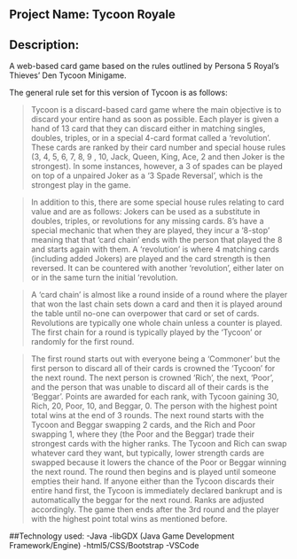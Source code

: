 ## Project Name: Tycoon Royale
## Description:
A web-based card game based on the rules outlined by Persona 5 Royal’s Thieves’ Den Tycoon Minigame.

The general rule set for this version of Tycoon is as follows: 
>Tycoon is a discard-based card game where the main objective is to discard your entire hand as soon as possible. Each player is given a hand of 13 card that they can discard either in matching singles, doubles, triples, or in a special 4-card format called a ‘revolution’. These cards are ranked by their card number and special house rules (3, 4, 5, 6, 7, 8, 9 , 10, Jack, Queen, King, Ace, 2 and then Joker is the strongest). In some instances, however, a 3 of spades can be played on top of a unpaired Joker as a ‘3 Spade Reversal’, which is the strongest play in the game. 

>In addition to this, there are some special house rules relating to card value and are as follows: Jokers can be used as a substitute in doubles, triples, or revolutions for any missing cards. 8’s have a special mechanic that when they are played, they incur a ‘8-stop’ meaning that that ‘card chain’ ends with the person that played the 8 and starts again with them. A ‘revolution’ is where 4 matching cards (including added Jokers) are played and the card strength is then reversed. It can be countered with another ‘revolution’, either later on or in the same turn the initial ‘revolution.

>A ‘card chain’ is almost like a round inside of a round where the player that won the last chain sets down a card and then it is played around the table until no-one can overpower that card or set of cards. Revolutions are typically one whole chain unless a counter is played. The first chain for a round is typically played by the ‘Tycoon’ or randomly for the first round. 

>The first round starts out with everyone being a ‘Commoner’ but the first person to discard all of their cards is crowned the ‘Tycoon’ for the next round. The next person is crowned ‘Rich’, the next, ‘Poor’, and the person that was unable to discard all of their cards is the ‘Beggar’. Points are awarded for each rank, with Tycoon gaining 30, Rich, 20, Poor, 10, and Beggar, 0. The person with the highest point total wins at the end of 3 rounds. The next round starts with the Tycoon and Beggar swapping 2 cards, and the Rich and Poor swapping 1, where they (the Poor and the Beggar) trade their strongest cards with the higher ranks. The Tycoon and Rich can swap whatever card they want, but typically, lower strength cards are swapped because it lowers the chance of the Poor or Beggar winning the next round. The round then begins and is played until someone empties their hand. If anyone either than the Tycoon discards their entire hand first, the Tycoon is immediately declared bankrupt and is automatically the beggar for the next round. Ranks are adjusted accordingly. The game then ends after the 3rd round and the player with the highest point total wins as mentioned before. 

##Technology used:
-Java
-libGDX (Java Game Development Framework/Engine)
-html5/CSS/Bootstrap
-VSCode
